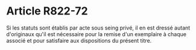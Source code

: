 # Article R822-72

Si les statuts sont établis par acte sous seing privé, il en est dressé autant d'originaux qu'il est nécessaire pour la remise d'un exemplaire à chaque associé et pour satisfaire aux dispositions du présent titre.
